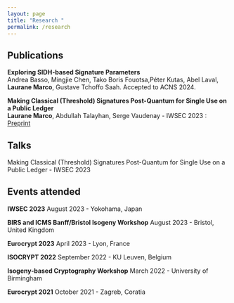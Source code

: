 ```yaml
---
layout: page
title: "Research "
permalink: /research
---
```

## Publications

**Exploring SIDH-based Signature Parameters** <br>
Andrea Basso, Mingjie Chen, Tako Boris Fouotsa,Péter Kutas, Abel Laval, **Laurane Marco**, Gustave Tchoffo Saah. Accepted to ACNS 2024. 


**Making Classical (Threshold) Signatures Post-Quantum for Single Use on a Public Ledger** <br>
 **Laurane Marco**, Abdullah Talayhan, Serge Vaudenay - IWSEC 2023 :
 [Preprint](https://eprint.iacr.org/2023/420.pdf)

## Talks 
Making Classical (Threshold) Signatures Post-Quantum for Single Use on a Public Ledger - IWSEC 2023

## Events attended
**IWSEC 2023**
August 2023 - Yokohama, Japan 

**BIRS and ICMS Banff/Bristol Isogeny Workshop**
August 2023 - Bristol, United Kingdom 

**Eurocrypt 2023**
April 2023 - Lyon, France

**ISOCRYPT 2022**
September 2022 - KU Leuven, Belgium

**Isogeny-based Cryptography Workshop** 
March 2022 - University of Birmingham 

**Eurocrypt 2021** 
October 2021 - Zagreb, Coratia
